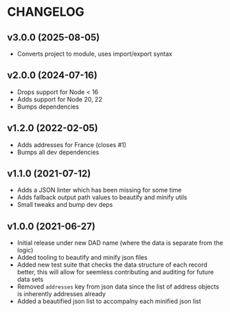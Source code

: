 # CHANGELOG

## v3.0.0 (2025-08-05)

- Converts project to module, uses import/export syntax

## v2.0.0 (2024-07-16)

- Drops support for Node < 16
- Adds support for Node 20, 22
- Bumps dependencies

## v1.2.0 (2022-02-05)

- Adds addresses for France (closes #1)
- Bumps all dev dependencies

## v1.1.0 (2021-07-12)

- Adds a JSON linter which has been missing for some time
- Adds fallback output path values to beautify and minify utils
- Small tweaks and bump dev deps

## v1.0.0 (2021-06-27)

- Initial release under new DAD name (where the data is separate from the logic)
- Added tooling to beautify and minify json files
- Added new test suite that checks the data structure of each record better, this will allow for seemless contributing and auditing for future data sets
- Removed `addresses` key from json data since the list of address objects is inherently addresses already
- Added a beautified json list to accompalny each minified json list
